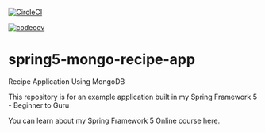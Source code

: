 [![CircleCI](https://circleci.com/gh/PierreSQS/spring5-mongo-recipe-app/tree/pierrot-master.svg?style=svg)](https://circleci.com/gh/PierreSQS/spring5-mongo-recipe-app/tree/pierrot-master)

[![codecov](https://codecov.io/gh/PierreSQS/spring5-mongo-recipe-app/branch/pierrot-master/graph/badge.svg?token=KIBNAGRDOB)](https://codecov.io/gh/PierreSQS/spring5-mongo-recipe-app)
# spring5-mongo-recipe-app
Recipe Application Using MongoDB

This repository is for an example application built in my Spring Framework 5 - Beginner to Guru

You can learn about my Spring Framework 5 Online course [here.](http://courses.springframework.guru/p/spring-framework-5-begginer-to-guru/?product_id=363173)